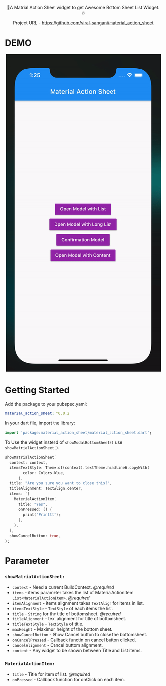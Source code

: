 <p align="center">
🚀A Matrial Action Sheet widget to get Awesome Bottom Sheet List Widget.  🔥
</p>

<p align="center">
    Project URL - <a href="https://github.com/viral-sangani/material_action_sheet">https://github.com/viral-sangani/material_action_sheet</a>
</p>

# DEMO

<p align="center">
<img src="https://raw.githubusercontent.com/viral-sangani/material_action_sheet/main/example/example.gif" alt="Personal Blog">
</p>

# Getting Started

Add the package to your pubspec.yaml:

```yaml
material_action_sheet: ^0.0.2
```

In your dart file, import the library:

```dart
import 'package:material_action_sheet/material_action_sheet.dart';
```

To Use the widget instead of `showModalBottomSheet()` use `showMatrialActionSheet()`.

```dart
showMatrialActionSheet(
  context: context,
  itemsTextStyle: Theme.of(context).textTheme.headline6.copyWith(
        color: Colors.blue,
      ),
  title: "Are you sure you want to close this?",
  titleAlignment: TextAlign.center,
  items: `[
    MaterialActionItem(
      title: "Yes",
      onPressed: () {
        print("Printtt");
      },
    ),
  ],
  showCancelButton: true,
);
```

# Parameter

### `showMatrialActionSheet:`

- `context` - Need a current BuildContext. _@required_
- `items` - items parameter takes the list of MaterialActionItem `List<MaterialActionItem>`. _@required_
- `itemAlignment` - items alignment takes `TextAlign` for items in list.
- `itemsTextStyle` - `TextStyle` of each items the list.
- `title` - `String` for the title of bottomsheet. _@required_
- `titleAlignment` - text alignment for title of bottomsheet.
- `titleTextStyle` - `TextStyle` of title.
- `maxHeight` - Maximun height of the bottom sheet.
- `showCancelButton` - Show Cancel button to close the bottomsheet.
- `onCancelPressed` - Callback functin on cancel button clicked.
- `cancelAlignment` - Cancel buttom alignment.
- `content` - Any widget to be shown between Title and List items.

### `MaterialActionItem:`

- `title` - Title for item of list. _@required_
- `onPressed` - Callback function for onClick on each item.
